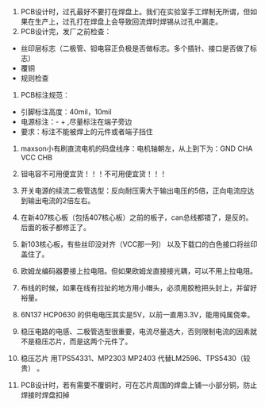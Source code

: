1. PCB设计时，过孔最好不要打在焊盘上。我们在实验室手工焊制无所谓，但如果在生产上，过孔打在焊盘上会导致回流焊时焊锡从过孔中漏走。
1. PCB设计完，发厂之前检查：
- 丝印层标志（二极管、钽电容正负极是否做标志。多个插针、接口是否做了标志）
- 覆铜 
- 规则检查

1. PCB标注规范：
- 引脚标注高度：40mil，10mil
- 电源标注：- + ,尽量标注在端子旁边 
- 要求：标注不能被焊上的元件或者端子挡住 
   
1. maxson小有刷直流电机的码盘线序：电机轴朝左，从上到下为：GND CHA VCC CHB 

1. 钽电容不可用便宜货！！！不可用便宜货！！！ 

1. 开关电源的续流二极管选型：反向耐压需大于输出电压的5倍，正向电流应达到输出电流的2倍左右。

1. 在新407核心板（包括407核心板）之前的板子，can总线都错了，是反的。后面的板子都修正了。

1. 新103核心板，有些丝印没对齐（VCC那一列） 以及下载口的白色接口将丝印盖住了。

1. 欧姆龙编码器要接上拉电阻。但如果欧姆龙直接接光耦，可以不用上拉电阻。

1. 布线的时候，如果在线有拉扯的地方用小帽头，必须用胶枪把头封上，并留好裕量。

1. 6N137 HCP0630 的供电电压其实是5V，以前一直用3.3V，能用纯属侥幸。

1. 稳压电路的电感、二极管选型很重要，电流尽量选大，否则限制电流的因素就不是稳压芯片，而是这两个元件了。

1. 稳压芯片 用TPS54331、MP2303 MP2403 代替LM2596、TPS5430（较贵） 。

1. PCB设计时，若有需要不覆铜时，可在芯片周围的焊盘上铺一小部分铜，防止焊接时焊盘扣掉


